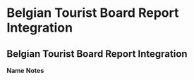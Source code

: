 # Belgian Tourist Board Report Integration

## Belgian Tourist Board Report Integration

**Name** **Notes**

